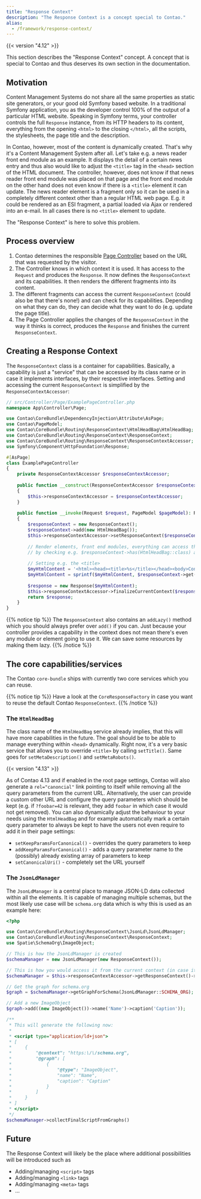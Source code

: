 ```yaml
---
title: "Response Context"
description: "The Response Context is a concept special to Contao."
alias:
  - /framework/response-context/
---
```


{{< version "4.12" >}}

This section describes the "Response Context" concept. A concept that is special
to Contao and thus deserves its own section in the documentation.

## Motivation

Content Management Systems do not share all the same properties as static site generators, or your
good old Symfony based website.
In a traditional Symfony application, you as the developer control 100% of the output of
a particular HTML website. Speaking in Symfony terms, your controller 
controls the full `Response` instance, from its HTTP headers to its content, everything from
the opening `<html>` to the closing `</html>`, all the scripts, the stylesheets, the page title and
the description.

In Contao, however, most of the content is dynamically created. That's why it's a Content Management
System after all. Let's take e.g. a news reader front end module as an example. It displays the 
detail of a certain news entry and thus also would like to adjust the `<title>` tag in the `<head>`
section of the HTML document. The controller, however, does not know if that news reader front end module
was placed on that page and the front end module on the other hand does not even know if there is a `<title>`
element it can update.
The news reader element is a fragment only so it can be used in a completely different context other than a
regular HTML web page. E.g. it could be rendered as an ESI fragment, a partial loaded via Ajax or rendered into
an e-mail. In all cases there is no `<title>` element to update.

The "Response Context" is here to solve this problem.

## Process overview

1. Contao determines the responsible [Page Controller](/framework/page-controllers/) based on the URL that
was requested by the visitor.
2. The Controller knows in which context it is used. It has access to the `Request` and produces the `Response`.
It now defines the `ResponseContext` and its capabilities. It then renders the different fragments into its content.
3. The different fragments can access the current `ResponseContext` (could also be that there's none!) and can
check for its capabilities. Depending on what they can do, they can decide what they want to do (e.g. update the
page title).
4. The Page Controller applies the changes of the `ResponseContext` in the way it thinks is correct, produces the `Response`
and finishes the current `ResponseContext`.
   
## Creating a Response Context

The `ResponseContext` class is a container for capabilities. Basically, a capability is just a "service" that can
be accessed by its class name or in case it implements interfaces, by their respective interfaces.
Setting and accessing the current `ResponseContext` is simplified by the `ResponseContextAccessor`:

```php
// src/Controller/Page/ExamplePageController.php
namespace App\Controller\Page;

use Contao\CoreBundle\DependencyInjection\Attribute\AsPage;
use Contao\PageModel;
use Contao\CoreBundle\Routing\ResponseContext\HtmlHeadBag\HtmlHeadBag;
use Contao\CoreBundle\Routing\ResponseContext\ResponseContext;
use Contao\CoreBundle\Routing\ResponseContext\ResponseContextAccessor;
use Symfony\Component\HttpFoundation\Response;

#[AsPage]
class ExamplePageController
{
    private ResponseContextAccessor $responseContextAccessor;
    
    public function __construct(ResponseContextAccessor $responseContextAccessor)
    {
        $this->responseContextAccessor = $responseContextAccessor;
    }
    
    public function __invoke(Request $request, PageModel $pageModel): Response
    {
        $responseContext = new ResponseContext();
        $responseContext->add(new HtmlHeadBag());
        $this->responseContextAccessor->setResponseContext($responseContext);
        
        // Render elements, front end modules, everything can access the current context
        // by checking e.g. $responseContext->has(HtmlHeadBag::class) and do something with it.
        
        // Setting e.g. the <title>
        $myHtmlContent = '<html><head><title>%s</title></head><body>Content</body></html>';
        $myHtmlContent = sprintf($myHtmlContent, $responseContext->get(HtmlHeadBag::class)->getTitle());
        
        $response = new Response($myHtmlContent);
        $this->responseContextAccessor->finalizeCurrentContext($response);
        return $response;
    }
}
```


{{% notice tip %}}
The `ResponseContext` also contains an `addLazy()` method which you should always prefer over `add()` if you can.
Just because your controller provides a capability in the context does not mean there's even any module or element
going to use it. We can save some resources by making them lazy.
{{% /notice %}}


## The core capabilities/services

The Contao `core-bundle` ships with currently two core services which you can reuse.

{{% notice tip %}}
Have a look at the `CoreResponseFactory` in case you want to reuse the default Contao `ResponseContext`.
{{% /notice %}}

### The `HtmlHeadBag`

The class name of the `HtmlHeadBag` service already implies, that this will have more capabilities in the future.
The goal should be to be able to manage everything within `<head>` dynamically.
Right now, it's a very basic service that allows you to override `<title>` by calling `setTitle()`. Same goes for
`setMetaDescription()` and `setMetaRobots()`.

{{< version "4.13" >}}

As of Contao 4.13 and if enabled in the root page settings, Contao will also generate a `rel="canoncial"` link pointing to
itself while removing all the query parameters from the current URL. Alternatively, the user can provide a custom other URL and
configure the query parameters which should be kept (e.g. if `?foobar=42` is relevant, they add `foobar` in which case
it would not get removed). You can also dynamically adjust the behaviour to your needs using the `HtmlHeadBag` and for
example automatically mark a certain query parameter to always be kept to have the users not even require to add it
in their page settings:

* `setKeepParamsForCanonical()` - overrides the query parameters to keep
* `addKeepParamsForCanonical()` - adds a query parameter name to the (possibly) already existing array of parameters to keep
* `setCanonicalUri()` - completely set the URL yourself


### The `JsonLdManager`

The `JsonLdManager` is a central place to manage JSON-LD data collected within all the elements. 
It is capable of managing multiple schemas, but the most likely use case will be `schema.org` data
which is why this is used as an example here:

```php
<?php

use Contao\CoreBundle\Routing\ResponseContext\JsonLd\JsonLdManager;
use Contao\CoreBundle\Routing\ResponseContext\ResponseContext;
use Spatie\SchemaOrg\ImageObject;

// This is how the JsonLdManager is created
$schemaManager = new JsonLdManager(new ResponseContext());

// This is how you would access it from the current context (in case it exists)
$schemaManager = $this->responseContextAccessor->getResponseContext()->get(JsonLdManager::class);

// Get the graph for schema.org
$graph = $schemaManager->getGraphForSchema(JsonLdManager::SCHEMA_ORG);

// Add a new ImageObject
$graph->add((new ImageObject())->name('Name')->caption('Caption'));

/**
 * This will generate the following now:
 * 
 * <script type="application/ld+json">
 * [
 *     {
 *         "@context": "https:\/\/schema.org",
 *         "@graph": [
 *             {
 *                 "@type": "ImageObject",
 *                 "name": "Name",
 *                 "caption": "Caption"
 *             }
 *         ]
 *     }
 * ]
 * </script>
 */
$schemaManager->collectFinalScriptFromGraphs()
```

## Future

The Response Context will likely be the place where additional possibilities will be introduced such as

- Adding/managing `<script>` tags
- Adding/managing `<link>` tags
- Adding/managing `<meta>` tags
- ...
